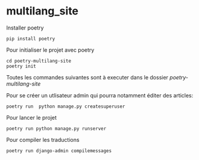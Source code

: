 # multilang_site

Installer poetry
```
pip install poetry
```

Pour initialiser le projet avec poetry
```
cd poetry-multilang-site
poetry init
```
Toutes les commandes suivantes sont à executer dans le dossier *poetry-multilang-site*

Pour se créer un utlisateur admin qui pourra notamment éditer des articles:
```
poetry run  python manage.py createsuperuser
```

Pour lancer le projet 
```
poetry run python manage.py runserver
```

Pour compiler les traductions
```
poetry run django-admin compilemessages
````